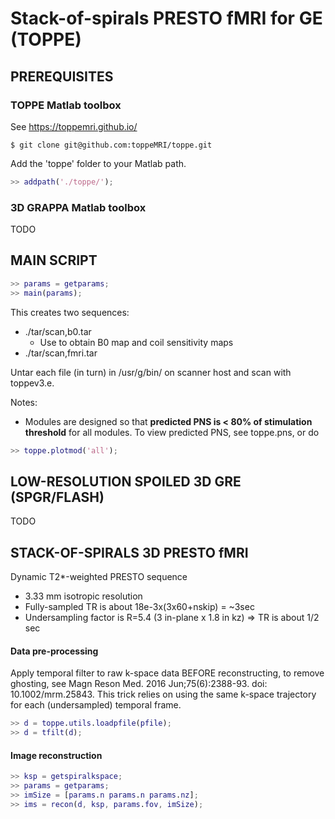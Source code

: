 # Stack-of-spirals PRESTO fMRI for GE (TOPPE)

## PREREQUISITES

### TOPPE Matlab toolbox
See https://toppemri.github.io/
```
$ git clone git@github.com:toppeMRI/toppe.git
```

Add the 'toppe' folder to your Matlab path.
```matlab
>> addpath('./toppe/');
```
### 3D GRAPPA Matlab toolbox

TODO


## MAIN SCRIPT

```matlab
>> params = getparams;
>> main(params);
```

This creates two sequences:
* ./tar/scan,b0.tar
  * Use to obtain B0 map and coil sensitivity maps
* ./tar/scan,fmri.tar

Untar each file (in turn) in /usr/g/bin/ on scanner host and scan with toppev3.e.

Notes:
* Modules are designed so that **predicted PNS is < 80% of stimulation threshold** for all modules.
To view predicted PNS, see toppe.pns, or do
```matlab
>> toppe.plotmod('all');
```

## LOW-RESOLUTION SPOILED 3D GRE (SPGR/FLASH) 

TODO


## STACK-OF-SPIRALS 3D PRESTO fMRI

Dynamic T2\*-weighted PRESTO sequence
* 3.33 mm isotropic resolution
* Fully-sampled TR is about 18e-3x(3x60+nskip) = ~3sec
* Undersampling factor is R=5.4 (3 in-plane x 1.8 in kz) => TR is about 1/2 sec

#### Data pre-processing
Apply temporal filter to raw k-space data BEFORE reconstructing, to remove ghosting, see Magn Reson Med. 2016 Jun;75(6):2388-93. doi: 10.1002/mrm.25843.
This trick relies on using the same k-space trajectory for each (undersampled) temporal frame.
```matlab
>> d = toppe.utils.loadpfile(pfile);
>> d = tfilt(d);
```

#### Image reconstruction
```matlab
>> ksp = getspiralkspace;
>> params = getparams;
>> imSize = [params.n params.n params.nz];
>> ims = recon(d, ksp, params.fov, imSize);
```


